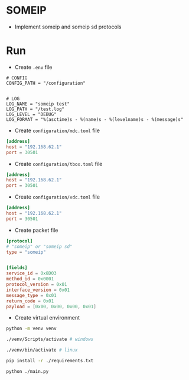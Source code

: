 # SOMEIP

- Implement someip and someip sd protocols


# Run

- Create `.env` file

```ascii
# CONFIG
CONFIG_PATH = "/configuration"


# LOG
LOG_NAME = "someip test"
LOG_PATH = "/test.log"
LOG_LEVEL = "DEBUG"
LOG_FORMAT = "%(asctime)s - %(name)s - %(levelname)s - %(message)s"
```

- Create `configuration/mdc.toml` file

```toml
[address]
host = "192.168.62.1"
port = 30501
```

- Create `configuration/tbox.toml` file

```toml
[address]
host = "192.168.62.1"
port = 30501
```

- Create `configuration/vdc.toml` file

```toml
[address]
host = "192.168.62.1"
port = 30501
```

- Create packet file

```toml
[protocol]
# "someip" or "someip sd"
type = "someip"


[fields]
service_id = 0x8D03
method_id = 0x0001
protocol_version = 0x01
interface_version = 0x01
message_type = 0x01
return_code = 0x01
payload = [0x00, 0x00, 0x00, 0x01]
```

- Create virtual environment

```bash
python -m venv venv

./venv/Scripts/activate # windows

./venv/bin/activate # linux

pip install -r ./requirements.txt

python ./main.py
```
